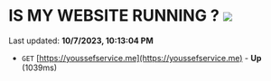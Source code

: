 # IS MY WEBSITE RUNNING ? [![](https://img.shields.io/static/v1?label=Sponsor&message=%E2%9D%A4&logo=GitHub&color=%23fe8e86)](https://github.com/sponsors/<username>)

Last updated: **10/7/2023, 10:13:04 PM**

- `GET` [https://youssefservice.me](https://youssefservice.me) - **Up** (1039ms)
